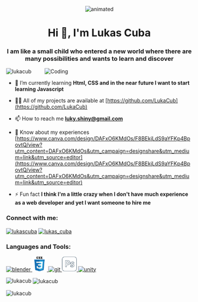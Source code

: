 <p align="center">
  <img src="https://so-development.org/wp-content/uploads/2021/11/full-stack-development.gif" alt="animated" />
</p>
<h1 align="center">Hi 👋, I'm Lukas Cuba</h1>
<h3 align="center">I am like a small child who entered a new world where there are many possibilities and wants to learn and discover</h3>
<img align="right" alt="Coding" width="400" src="https://cdn.dribbble.com/users/1162077/screenshots/3848914/programmer.gif">

<p align="left"> <img src="https://komarev.com/ghpvc/?username=lukacub&label=Profile%20views&color=0e75b6&style=flat" alt="lukacub" /> </p>

- 🌱 I’m currently learning **Html, CSS and in the near future I want to start learning Javascript**

- 👨‍💻 All of my projects are available at [https://github.com/LukaCub](https://github.com/LukaCub)

- 📫 How to reach me **luky.shiny@gmail.com**

- 📄 Know about my experiences [https://www.canva.com/design/DAFxO6KMdOs/F8BEkjLdS9aYFKp4BpovtQ/view?utm_content=DAFxO6KMdOs&utm_campaign=designshare&utm_medium=link&utm_source=editor](https://www.canva.com/design/DAFxO6KMdOs/F8BEkjLdS9aYFKp4BpovtQ/view?utm_content=DAFxO6KMdOs&utm_campaign=designshare&utm_medium=link&utm_source=editor)

- ⚡ Fun fact **I think I'm a little crazy when I don't have much experience as a web developer and yet I want someone to hire me**

<h3 align="left">Connect with me:</h3>
<p align="left">
<a href="https://linkedin.com/in/lukascuba" target="blank"><img align="center" src="https://raw.githubusercontent.com/rahuldkjain/github-profile-readme-generator/master/src/images/icons/Social/linked-in-alt.svg" alt="lukascuba" height="30" width="40" /></a>
<a href="https://instagram.com/lukas_cuba" target="blank"><img align="center" src="https://raw.githubusercontent.com/rahuldkjain/github-profile-readme-generator/master/src/images/icons/Social/instagram.svg" alt="lukas_cuba" height="30" width="40" /></a>
</p>

<h3 align="left">Languages and Tools:</h3>
<p align="left"> <a href="https://www.blender.org/" target="_blank" rel="noreferrer"> <img src="https://download.blender.org/branding/community/blender_community_badge_white.svg" alt="blender" width="40" height="40"/> </a> <a href="https://www.w3schools.com/css/" target="_blank" rel="noreferrer"> <img src="https://raw.githubusercontent.com/devicons/devicon/master/icons/css3/css3-original-wordmark.svg" alt="css3" width="40" height="40"/> </a> <a href="https://git-scm.com/" target="_blank" rel="noreferrer"> <img src="https://www.vectorlogo.zone/logos/git-scm/git-scm-icon.svg" alt="git" width="40" height="40"/> </a> <a href="https://www.photoshop.com/en" target="_blank" rel="noreferrer"> <img src="https://raw.githubusercontent.com/devicons/devicon/master/icons/photoshop/photoshop-line.svg" alt="photoshop" width="40" height="40"/> </a> <a href="https://unity.com/" target="_blank" rel="noreferrer"> <img src="https://www.vectorlogo.zone/logos/unity3d/unity3d-icon.svg" alt="unity" width="40" height="40"/> </a> </p>

<p><img align="left" src="https://github-readme-stats.vercel.app/api/top-langs?username=lukacub&show_icons=true&locale=en&layout=compact" alt="lukacub" /></p>

<p>&nbsp;<img align="center" src="https://github-readme-stats.vercel.app/api?username=lukacub&show_icons=true&locale=en" alt="lukacub" /></p>

<p><img align="center" src="https://github-readme-streak-stats.herokuapp.com/?user=lukacub&" alt="lukacub" /></p>
